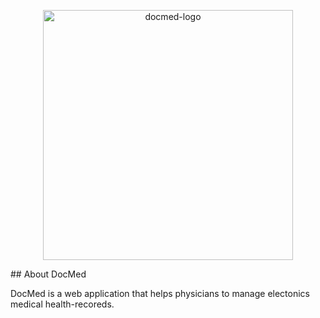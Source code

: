 <p align="center"><img src="https://i.ibb.co/Nr9vn4W/docmed-logo.png" alt="docmed-logo" width="400"></p>
## About DocMed

DocMed is a web application that helps physicians to manage electonics medical health-recoreds.
